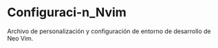 # Configuraci-n_Nvim
Archivo de personalización y configuración de entorno de desarrollo de Neo Vim.
